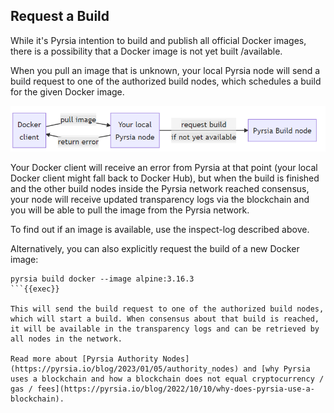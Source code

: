 ## Request a Build

While it's Pyrsia intention to build and publish all official Docker images, there is a possibility that a Docker image is not yet built /available.

When you pull an image that is unknown, your local Pyrsia node will send a build request to one of the authorized build nodes, which schedules a build for the given Docker image.

![request a build](./assets/images/request-a-build.png)

Your Docker client will receive an error from Pyrsia at that point (your local Docker client might fall back to Docker Hub), but when the build is finished and the other build nodes inside the Pyrsia network reached consensus, your node will receive updated transparency logs via the blockchain and you will be able to pull the image from the Pyrsia network.

To find out if an image is available, use the inspect-log described above.

Alternatively, you can also explicitly request the build of a new Docker image:

```
pyrsia build docker --image alpine:3.16.3
```{{exec}}

This will send the build request to one of the authorized build nodes, which will start a build. When consensus about that build is reached, it will be available in the transparency logs and can be retrieved by all nodes in the network.

Read more about [Pyrsia Authority Nodes](https://pyrsia.io/blog/2023/01/05/authority_nodes) and [why Pyrsia uses a blockchain and how a blockchain does not equal cryptocurrency / gas / fees](https://pyrsia.io/blog/2022/10/10/why-does-pyrsia-use-a-blockchain).